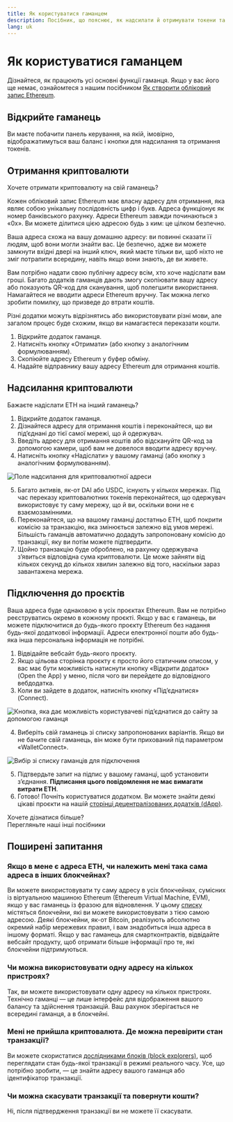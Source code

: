 ```yaml
---
title: Як користуватися гаманцем
description: Посібник, що пояснює, як надсилати й отримувати токени та підключатися до проєктів Web3.
lang: uk
---
```


# Як користуватися гаманцем

Дізнайтеся, як працюють усі основні функції гаманця. Якщо у вас його ще немає, ознайомтеся з нашим посібником [Як створити обліковий запис Ethereum](/guides/how-to-create-an-ethereum-account/).

## Відкрийте гаманець

Ви маєте побачити панель керування, на якій, імовірно, відображатимуться ваш баланс і кнопки для надсилання та отримання токенів.

## Отримання криптовалюти

Хочете отримати криптовалюту на свій гаманець?

Кожен обліковий запис Ethereum має власну адресу для отримання, яка являє собою унікальну послідовність цифр і букв. Адреса функціонує як номер банківського рахунку. Адреси Ethereum завжди починаються з «0x». Ви можете ділитися цією адресою будь з ким: це цілком безпечно.

Ваша адреса схожа на вашу домашню адресу: ви повинні сказати її людям, щоб вони могли знайти вас. Це безпечно, адже ви можете замкнути вхідні двері на інший ключ, який маєте тільки ви, щоб ніхто не зміг потрапити всередину, навіть якщо вони знають, де ви живете.

Вам потрібно надати свою публічну адресу всім, хто хоче надіслати вам гроші. Багато додатків гаманців дають змогу скопіювати вашу адресу або показують QR-код для сканування, щоб полегшити використання. Намагайтеся не вводити адреси Ethereum вручну. Так можна легко зробити помилку, що призведе до втрати коштів.

Різні додатки можуть відрізнятись або використовувати різні мови, але загалом процес буде схожим, якщо ви намагаєтеся переказати кошти.

1. Відкрийте додаток гаманця.
2. Натисніть кнопку «Отримати» (або кнопку з аналогічним формулюванням).
3. Скопіюйте адресу Ethereum у буфер обміну.
4. Надайте відправнику вашу адресу Ethereum для отримання коштів.

## Надсилання криптовалюти

Бажаєте надіслати ETH на інший гаманець?

1. Відкрийте додаток гаманця.
2. Дізнайтеся адресу для отримання коштів і переконайтеся, що ви під’єднані до тієї самої мережі, що й одержувач.
3. Введіть адресу для отримання коштів або відскануйте QR-код за допомогою камери, щоб вам не довелося вводити адресу вручну.
4. Натисніть кнопку «Надіслати» у вашому гаманці (або кнопку з аналогічним формулюванням).

![Поле надсилання для криптовалютної адреси](./send.png)
<br/>

5. Багато активів, як-от DAI або USDC, існують у кількох мережах. Під час переказу криптовалютних токенів переконайтеся, що одержувач використовує ту саму мережу, що й ви, оскільки вони не є взаємозамінними.
6. Переконайтеся, що на вашому гаманці достатньо ETH, щоб покрити комісію за транзакцію, яка змінюється залежно від умов мережі. Більшість гаманців автоматично додадуть запропоновану комісію до транзакції, яку ви потім можете підтвердити.
7. Щойно транзакцію буде оброблено, на рахунку одержувача з’явиться відповідна сума криптовалюти. Це може зайняти від кількох секунд до кількох хвилин залежно від того, наскільки зараз завантажена мережа.

## Підключення до проєктів

Ваша адреса буде однаковою в усіх проєктах Ethereum. Вам не потрібно реєструватись окремо в кожному проєкті. Якщо у вас є гаманець, ви можете підключитися до будь-якого проєкту Ethereum без надання будь-якої додаткової інформації. Адреси електронної пошти або будь-яка інша персональна інформація не потрібні.

1. Відвідайте вебсайт будь-якого проєкту.
2. Якщо цільова сторінка проєкту є просто його статичним описом, у вас має бути можливість натиснути кнопку «Відкрити додаток» (Open the App) у меню, після чого ви перейдете до відповідного вебдодатка.
3. Коли ви зайдете в додаток, натисніть кнопку «Під’єднатися» (Connect).

![Кнопка, яка дає можливість користувачеві під’єднатися до сайту за допомогою гаманця](./connect1.png)

4. Виберіть свій гаманець зі списку запропонованих варіантів. Якщо ви не бачите свій гаманець, він може бути прихований під параметром «WalletConnect».

![Вибір зі списку гаманців для підключення](./connect2.png)

5. Підтвердьте запит на підпис у вашому гаманці, щоб установити з’єднання. **Підписання цього повідомлення не має вимагати витрати ЕТН**.
6. Готово! Почніть користуватися додатком. Ви можете знайти деякі цікаві проєкти на нашій [сторінці децентралізованих додатків (dApp)](/apps/#explore). <br />

<InfoBanner shouldSpaceBetween emoji=":eyes:">
  <div>Хочете дізнатися більше?</div>
  <ButtonLink href="/guides/">
    Перегляньте наші інші посібники
  </ButtonLink>
</InfoBanner>

## Поширені запитання

### Якщо в мене є адреса ETH, чи належить мені така сама адреса в інших блокчейнах?

Ви можете використовувати ту саму адресу в усіх блокчейнах, сумісних із віртуальною машиною Ethereum (Ethereum Virtual Machine, EVM), якщо у вас гаманець із фразою для відновлення. У цьому [списку](https://chainlist.org/) містяться блокчейни, які ви можете використовувати з тією самою адресою. Деякі блокчейни, як-от Bitcoin, реалізують абсолютно окремий набір мережевих правил, і вам знадобиться інша адреса в іншому форматі. Якщо у вас гаманець для смартконтрактів, відвідайте вебсайт продукту, щоб отримати більше інформації про те, які блокчейни підтримуються.

### Чи можна використовувати одну адресу на кількох пристроях?

Так, ви можете використовувати одну адресу на кількох пристроях. Технічно гаманці — це лише інтерфейс для відображення вашого балансу та здійснення транзакцій. Ваш рахунок зберігається не всередині гаманця, а в блокчейні.

### Мені не прийшла криптовалюта. Де можна перевірити стан транзакції?

Ви можете скористатися [дослідниками блоків (block explorers)](/developers/docs/data-and-analytics/block-explorers/), щоб переглядати стан будь-якої транзакції в режимі реального часу. Усе, що потрібно зробити, — це знайти адресу вашого гаманця або ідентифікатор транзакції.

### Чи можна скасувати транзакції та повернути кошти?

Ні, після підтвердження транзакції ви не можете її скасувати.
